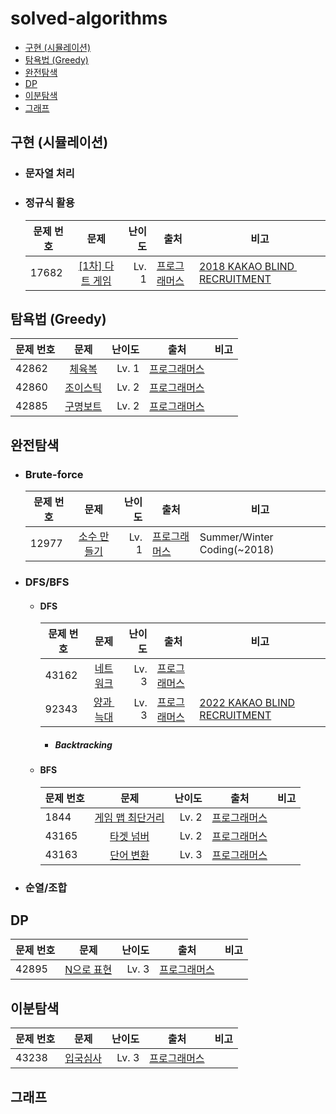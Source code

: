 # solved-algorithms

- [구현 (시뮬레이션)](#1)
- [탐욕법 (Greedy)](#2)
- [완전탐색](#3)
- [DP](#4)
- [이분탐색](#5)
- [그래프](#6)

## 구현 (시뮬레이션) <a id="1"></a>

- ### 문자열 처리
- ### 정규식 활용
  | 문제 번호 |                                                                                                    문제                                                                                                    | 난이도 | 출처                                                                            | 비고                                                                                                                                                                            |
  | --------- | :--------------------------------------------------------------------------------------------------------------------------------------------------------------------------------------------------------: | -----: | ------------------------------------------------------------------------------- | ------------------------------------------------------------------------------------------------------------------------------------------------------------------------------- |
  | 17682     | [[1차] 다트 게임](https://github.com/chichoc/solved-algorithms/tree/main/%ED%94%84%EB%A1%9C%EA%B7%B8%EB%9E%98%EB%A8%B8%EC%8A%A4/lv1/12977.%E2%80%85%EC%86%8C%EC%88%98%E2%80%85%EB%A7%8C%EB%93%A4%EA%B8%B0) |  Lv. 1 | [프로그래머스](https://school.programmers.co.kr/learn/courses/30/lessons/17682) | [2018 KAKAO BLIND RECRUITMENT](https://tech.kakao.com/2017/09/27/kakao-blind-recruitment-round-1/#2-%EB%8B%A4%ED%8A%B8-%EA%B2%8C%EC%9E%84%EB%82%9C%EC%9D%B4%EB%8F%84-%ED%95%98) |

## 탐욕법 (Greedy) <a id="2"></a>

| 문제 번호 |                                                                                       문제                                                                                        | 난이도 | 출처                                                                            | 비고 |
| --------- | :-------------------------------------------------------------------------------------------------------------------------------------------------------------------------------: | -----: | ------------------------------------------------------------------------------- | ---- |
| 42862     |      [체육복](https://github.com/chichoc/solved-algorithms/tree/main/%ED%94%84%EB%A1%9C%EA%B7%B8%EB%9E%98%EB%A8%B8%EC%8A%A4/lv1/42862.%E2%80%85%EC%B2%B4%EC%9C%A1%EB%B3%B5)       |  Lv. 1 | [프로그래머스](https://school.programmers.co.kr/learn/courses/30/lessons/42862) |      |
| 42860     | [조이스틱](https://github.com/chichoc/solved-algorithms/tree/main/%ED%94%84%EB%A1%9C%EA%B7%B8%EB%9E%98%EB%A8%B8%EC%8A%A4/lv2/42860.%E2%80%85%EC%A1%B0%EC%9D%B4%EC%8A%A4%ED%8B%B1) |  Lv. 2 | [프로그래머스](https://school.programmers.co.kr/learn/courses/30/lessons/42860) |      |
| 42885     | [구명보트](https://github.com/chichoc/solved-algorithms/tree/main/%ED%94%84%EB%A1%9C%EA%B7%B8%EB%9E%98%EB%A8%B8%EC%8A%A4/lv2/42885.%E2%80%85%EA%B5%AC%EB%AA%85%EB%B3%B4%ED%8A%B8) |  Lv. 2 | [프로그래머스](https://school.programmers.co.kr/learn/courses/30/lessons/42885) |      |

## 완전탐색 <a id="3"></a>

- ### Brute-force

  | 문제 번호 |                                                                                                  문제                                                                                                  | 난이도 | 출처                                                                            | 비고                        |
  | --------- | :----------------------------------------------------------------------------------------------------------------------------------------------------------------------------------------------------: | -----: | ------------------------------------------------------------------------------- | --------------------------- |
  | 12977     | [소수 만들기](https://github.com/chichoc/solved-algorithms/tree/main/%ED%94%84%EB%A1%9C%EA%B7%B8%EB%9E%98%EB%A8%B8%EC%8A%A4/lv1/12977.%E2%80%85%EC%86%8C%EC%88%98%E2%80%85%EB%A7%8C%EB%93%A4%EA%B8%B0) |  Lv. 1 | [프로그래머스](https://school.programmers.co.kr/learn/courses/30/lessons/12977) | Summer/Winter Coding(~2018) |

- ### DFS/BFS

  - #### DFS

    | 문제 번호 |                                                                                            문제                                                                                             | 난이도 | 출처                                                                            | 비고                                                                                                                                                         |
    | --------- | :-----------------------------------------------------------------------------------------------------------------------------------------------------------------------------------------: | -----: | ------------------------------------------------------------------------------- | ------------------------------------------------------------------------------------------------------------------------------------------------------------ |
    | 43162     |      [네트워크](https://github.com/chichoc/solved-algorithms/tree/main/%ED%94%84%EB%A1%9C%EA%B7%B8%EB%9E%98%EB%A8%B8%EC%8A%A4/lv3/43162.%E2%80%85%EB%84%A4%ED%8A%B8%EC%9B%8C%ED%81%AC)      |  Lv. 3 | [프로그래머스](https://school.programmers.co.kr/learn/courses/30/lessons/43162) |                                                                                                                                                              |
    | 92343     | [양과 늑대](https://github.com/chichoc/solved-algorithms/tree/main/%ED%94%84%EB%A1%9C%EA%B7%B8%EB%9E%98%EB%A8%B8%EC%8A%A4/lv3/92343.%E2%80%85%EC%96%91%EA%B3%BC%E2%80%85%EB%8A%91%EB%8C%80) |  Lv. 3 | [프로그래머스](https://school.programmers.co.kr/learn/courses/30/lessons/92343) | [2022 KAKAO BLIND RECRUITMENT](https://tech.kakao.com/2022/01/14/2022-kakao-recruitment-round-1/#%EB%AC%B8%EC%A0%9C-5-%EC%96%91%EA%B3%BC-%EB%8A%91%EB%8C%80) |

    - ##### Backtracking

  - #### BFS
    | 문제 번호 |                                                                                                                 문제                                                                                                                  | 난이도 | 출처                                                                            | 비고 |
    | --------- | :-----------------------------------------------------------------------------------------------------------------------------------------------------------------------------------------------------------------------------------: | -----: | ------------------------------------------------------------------------------- | ---- |
    | 1844      | [게임 맵 최단거리](https://github.com/chichoc/solved-algorithms/tree/main/%ED%94%84%EB%A1%9C%EA%B7%B8%EB%9E%98%EB%A8%B8%EC%8A%A4/lv2/1844.%E2%80%85%EA%B2%8C%EC%9E%84%E2%80%85%EB%A7%B5%E2%80%85%EC%B5%9C%EB%8B%A8%EA%B1%B0%EB%A6%AC) |  Lv. 2 | [프로그래머스](https://school.programmers.co.kr/learn/courses/30/lessons/1844)  |
    | 43165     |                      [타겟 넘버](https://github.com/chichoc/solved-algorithms/tree/main/%ED%94%84%EB%A1%9C%EA%B7%B8%EB%9E%98%EB%A8%B8%EC%8A%A4/lv2/43165.%E2%80%85%ED%83%80%EA%B2%9F%E2%80%85%EB%84%98%EB%B2%84)                      |  Lv. 2 | [프로그래머스](https://school.programmers.co.kr/learn/courses/30/lessons/43165) |
    | 43163     |                      [단어 변환](https://github.com/chichoc/solved-algorithms/tree/main/%ED%94%84%EB%A1%9C%EA%B7%B8%EB%9E%98%EB%A8%B8%EC%8A%A4/lv3/43163.%E2%80%85%EB%8B%A8%EC%96%B4%E2%80%85%EB%B3%80%ED%99%98)                      |  Lv. 3 | [프로그래머스](https://school.programmers.co.kr/learn/courses/30/lessons/43163) |

- ### 순열/조합

## DP <a id="4"></a>

| 문제 번호 |                                                                                             문제                                                                                              | 난이도 | 출처                                                                            | 비고 |
| --------- | :-------------------------------------------------------------------------------------------------------------------------------------------------------------------------------------------: | -----: | ------------------------------------------------------------------------------- | ---- |
| 42895     | [N으로 표현](https://github.com/chichoc/solved-algorithms/tree/main/%ED%94%84%EB%A1%9C%EA%B7%B8%EB%9E%98%EB%A8%B8%EC%8A%A4/lv3/42895.%E2%80%85N%EC%9C%BC%EB%A1%9C%E2%80%85%ED%91%9C%ED%98%84) |  Lv. 3 | [프로그래머스](https://school.programmers.co.kr/learn/courses/30/lessons/42895) |

## 이분탐색 <a id="5"></a>

| 문제 번호 |                                                                                       문제                                                                                        | 난이도 | 출처                                                                            | 비고 |
| --------- | :-------------------------------------------------------------------------------------------------------------------------------------------------------------------------------: | -----: | ------------------------------------------------------------------------------- | ---- |
| 43238     | [입국심사](https://github.com/chichoc/solved-algorithms/tree/main/%ED%94%84%EB%A1%9C%EA%B7%B8%EB%9E%98%EB%A8%B8%EC%8A%A4/lv3/43238.%E2%80%85%EC%9E%85%EA%B5%AD%EC%8B%AC%EC%82%AC) |  Lv. 3 | [프로그래머스](https://school.programmers.co.kr/learn/courses/30/lessons/43238) |

## 그래프 <a id="6"></a>
